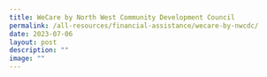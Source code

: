 ```yaml
---
title: WeCare by North West Community Development Council
permalink: /all-resources/financial-assistance/wecare-by-nwcdc/
date: 2023-07-06
layout: post
description: ""
image: ""
---
```

